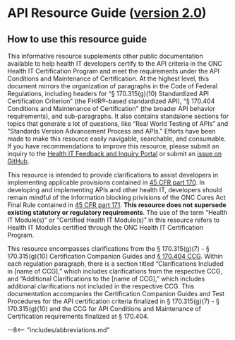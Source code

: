 # API Resource Guide ([version 2.0](version-directory.md))

## How to use this resource guide

This informative resource supplements other public documentation available to help health IT developers certify to the API criteria in the ONC Health IT Certification Program and meet the requirements under the API Conditions and Maintenance of Certification. At the highest level, this document mirrors the organization of paragraphs in the Code of Federal Regulations, including headers for “§ 170.315(g)(10) Standardized API Certification Criterion” (the FHIR®-based standardized API), “§ 170.404 Conditions and Maintenance of Certification” (the broader API behavior requirements), and sub-paragraphs. It also contains standalone sections for topics that generate a lot of questions, like “Real World Testing of APIs” and “Standards Version Advancement Process and APIs.” Efforts have been made to make this resource easily navigable, searchable, and consumable. If you have recommendations to improve this resource, please submit an inquiry to the <a target = "_blank" href = "https://inquiry.healthit.gov/support/plugins/servlet/desk/portal/2">Health IT Feedback and Inquiry Portal</a> or submit an <a target = "_blank" href = "https://github.com/onc-healthit/api-resource-guide/issues">issue on GitHub</a>.

This resource is intended to provide clarifications to assist developers in implementing applicable provisions contained in <a target = "_blank" href = "https://ecfr.federalregister.gov/current/title-45/subtitle-A/subchapter-D/part-170">45 CFR part 170</a>. In developing and implementing APIs and other health IT, developers should remain mindful of the information blocking privisions of the ONC Cures Act Final Rule contained in <a target = "_blank" href = "https://ecfr.federalregister.gov/current/title-45/subtitle-A/subchapter-D/part-171">45 CFR part 171</a>. **This resource does not supersede existing statutory or regulatory requirements**. The use of the term “Health IT Module(s)” or “Certified Health IT Module(s)” in this resource refers to Health IT Modules certified through the ONC Health IT Certification Program.

This resource encompasses clarifications from the § 170.315(g)(7) - § 170.315(g)(10) Certification Companion Guides and <a target = "_blank" href = "https://www.healthit.gov/condition-ccg/application-programming-interfaces">§ 170.404 CCG</a>. Within each regulation paragraph, there is a section titled “Clarifications Included in [name of CCG],” which includes clarifications from the respective CCG, and “Additional Clarifications to the [name of CCG],” which includes additional clarifications not included in the respective CCG. This documentation accompanies the Certification Companion Guides and Test Procedures for the API certification criteria finalized in § 170.315(g)(7) - § 170.315(g)(10) and the CCG for API Conditions and Maintenance of Certification requirements finalized at § 170.404.

--8<-- "includes/abbreviations.md"
